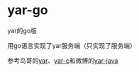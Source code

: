 # yar-go
yar的go版

用go语言实现了yar服务端（只实现了服务端）

参考鸟哥的[yar](https://github.com/laruence/yar)、[yar-c](https://github.com/laruence/yar-c)和微博的[yar-java](https://github.com/weibocom/yar-java)
